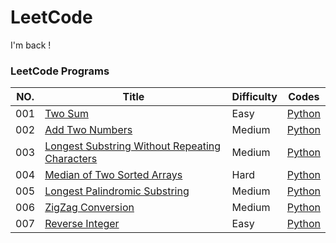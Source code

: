 # LeetCode
I'm back !
### LeetCode Programs

| NO. | Title | Difficulty | Codes |
| --- | ----- | ---------- | ----- |
| 001 | [Two Sum](https://leetcode.com/problems/two-sum/) | Easy | [Python](./Algorithms/Python/001.two-sum.py) |
| 002 | [Add Two Numbers](https://leetcode.com/problems/add-two-numbers/) | Medium | [Python](./Algorithms/Python/002.add-two-numbers.py) |
| 003 | [Longest Substring Without Repeating Characters](https://leetcode.com/problems/longest-substring-without-repeating-characters/) | Medium | [Python](./Algorithms/Python/003.longest-substring-without-repeating-characters.py) |
| 004 | [Median of Two Sorted Arrays](https://leetcode.com/problems/median-of-two-sorted-arrays/) | Hard | [Python](./Algorithms/Python/004.median-of-two-sorted-arrays.py) |
| 005 | [Longest Palindromic Substring](https://leetcode.com/problems/longest-palindromic-substring/) | Medium | [Python](./Algorithms/Python/005.longest-palindromic-substring.py) |
| 006 | [ZigZag Conversion](https://leetcode.com/problems/zigzag-conversion/) | Medium | [Python](./Algorithms/Python/006.zigzag-conversion.py) |
| 007 | [Reverse Integer](https://leetcode.com/problems/reverse-integer/) | Easy | [Python](./Algorithms/Python/007.reverse-integer.py) |

